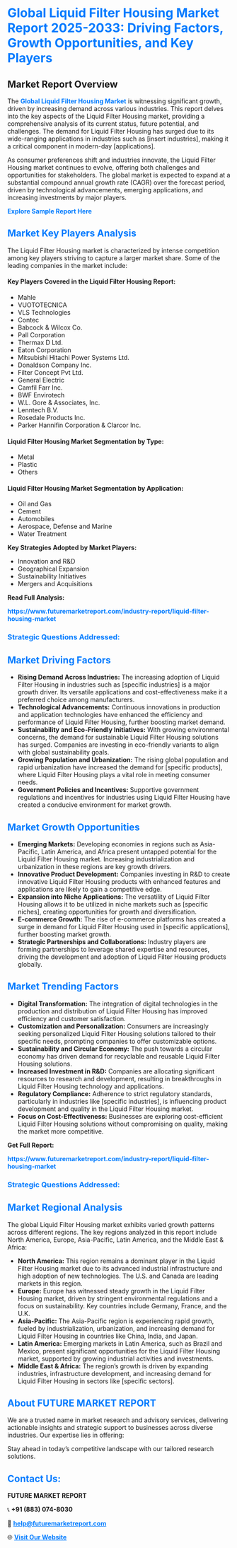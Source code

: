 <h1 style="color: #007BFF;">Global Liquid Filter Housing Market Report 2025-2033: Driving Factors, Growth Opportunities, and Key Players</h1>

<section id="overview">
<h2>Market Report Overview</h2>
<p>The <a href="https://www.futuremarketreport.com/industry-report/liquid-filter-housing-market" style="color: #007BFF; text-decoration: none;"><strong>Global Liquid Filter Housing Market</strong></a> is witnessing significant growth, driven by increasing demand across various industries. This report delves into the key aspects of the Liquid Filter Housing market, providing a comprehensive analysis of its current status, future potential, and challenges. The demand for Liquid Filter Housing has surged due to its wide-ranging applications in industries such as [insert industries], making it a critical component in modern-day [applications].</p>
<p>As consumer preferences shift and industries innovate, the Liquid Filter Housing market continues to evolve, offering both challenges and opportunities for stakeholders. The global market is expected to expand at a substantial compound annual growth rate (CAGR) over the forecast period, driven by technological advancements, emerging applications, and increasing investments by major players.</p>
</section>

<section id="overview">
<p><a href="https://www.futuremarketreport.com/request-sample/reportId=87513" style="color: #007BFF; text-decoration: none;"><strong>Explore Sample Report Here</strong></a></p>
</section>

<section id="key-players">
<h2 style="color: #007BFF;">Market Key Players Analysis</h2>
<p>The Liquid Filter Housing market is characterized by intense competition among key players striving to capture a larger market share. Some of the leading companies in the market include:</p>
<h4>Key Players Covered in the Liquid Filter Housing Report:</h4>
<ul><li>Mahle</li><li>VUOTOTECNICA</li><li>VLS Technologies</li><li>Contec</li><li>Babcock &amp; Wilcox Co.</li><li>Pall Corporation</li><li>Thermax D Ltd.</li><li>Eaton Corporation</li><li>Mitsubishi Hitachi Power Systems Ltd.</li><li>Donaldson Company Inc.</li><li>Filter Concept Pvt Ltd.</li><li>General Electric</li><li>Camfil Farr Inc.</li><li>BWF Envirotech</li><li>W.L. Gore &amp; Associates, Inc.</li><li>Lenntech B.V.</li><li>Rosedale Products Inc.</li><li>Parker Hannifin Corporation &amp; Clarcor Inc.</li></ul>
<h4>Liquid Filter Housing Market Segmentation by Type:</h4>
<ul><li>Metal</li><li>Plastic</li><li>Others</li></ul>

<h4>Liquid Filter Housing Market Segmentation by Application:</h4>
<ul><li>Oil and Gas</li><li>Cement</li><li>Automobiles</li><li>Aerospace, Defense and Marine</li><li>Water Treatment</li></ul>
<p><strong>Key Strategies Adopted by Market Players:</strong></p>
<ul>
<li>Innovation and R&D</li>
<li>Geographical Expansion</li>
<li>Sustainability Initiatives</li>
<li>Mergers and Acquisitions</li>
</ul>
</section>

<section>
<p><strong>Read Full Analysis: </strong></p><a href="https://www.futuremarketreport.com/industry-report/liquid-filter-housing-market" style="color: #007BFF; text-decoration: none;"><strong>https://www.futuremarketreport.com/industry-report/liquid-filter-housing-market</strong></a>
<h3 style="color: #007BFF;">Strategic Questions Addressed:</h3>
</section>

<section id="driving-factors">
<h2 style="color: #007BFF;">Market Driving Factors</h2>
<ul>
<li><strong>Rising Demand Across Industries:</strong> The increasing adoption of Liquid Filter Housing in industries such as [specific industries] is a major growth driver. Its versatile applications and cost-effectiveness make it a preferred choice among manufacturers.</li>
<li><strong>Technological Advancements:</strong> Continuous innovations in production and application technologies have enhanced the efficiency and performance of Liquid Filter Housing, further boosting market demand.</li>
<li><strong>Sustainability and Eco-Friendly Initiatives:</strong> With growing environmental concerns, the demand for sustainable Liquid Filter Housing solutions has surged. Companies are investing in eco-friendly variants to align with global sustainability goals.</li>
<li><strong>Growing Population and Urbanization:</strong> The rising global population and rapid urbanization have increased the demand for [specific products], where Liquid Filter Housing plays a vital role in meeting consumer needs.</li>
<li><strong>Government Policies and Incentives:</strong> Supportive government regulations and incentives for industries using Liquid Filter Housing have created a conducive environment for market growth.</li>
</ul>
</section>

<section id="growth-opportunities">
<h2 style="color: #007BFF;">Market Growth Opportunities</h2>
<ul>
<li><strong>Emerging Markets:</strong> Developing economies in regions such as Asia-Pacific, Latin America, and Africa present untapped potential for the Liquid Filter Housing market. Increasing industrialization and urbanization in these regions are key growth drivers.</li>
<li><strong>Innovative Product Development:</strong> Companies investing in R&D to create innovative Liquid Filter Housing products with enhanced features and applications are likely to gain a competitive edge.</li>
<li><strong>Expansion into Niche Applications:</strong> The versatility of Liquid Filter Housing allows it to be utilized in niche markets such as [specific niches], creating opportunities for growth and diversification.</li>
<li><strong>E-commerce Growth:</strong> The rise of e-commerce platforms has created a surge in demand for Liquid Filter Housing used in [specific applications], further boosting market growth.</li>
<li><strong>Strategic Partnerships and Collaborations:</strong> Industry players are forming partnerships to leverage shared expertise and resources, driving the development and adoption of Liquid Filter Housing products globally.</li>
</ul>
</section>

<section id="trending-factors">
<h2 style="color: #007BFF;">Market Trending Factors</h2>
<ul>
<li><strong>Digital Transformation:</strong> The integration of digital technologies in the production and distribution of Liquid Filter Housing has improved efficiency and customer satisfaction.</li>
<li><strong>Customization and Personalization:</strong> Consumers are increasingly seeking personalized Liquid Filter Housing solutions tailored to their specific needs, prompting companies to offer customizable options.</li>
<li><strong>Sustainability and Circular Economy:</strong> The push towards a circular economy has driven demand for recyclable and reusable Liquid Filter Housing solutions.</li>
<li><strong>Increased Investment in R&D:</strong> Companies are allocating significant resources to research and development, resulting in breakthroughs in Liquid Filter Housing technology and applications.</li>
<li><strong>Regulatory Compliance:</strong> Adherence to strict regulatory standards, particularly in industries like [specific industries], is influencing product development and quality in the Liquid Filter Housing market.</li>
<li><strong>Focus on Cost-Effectiveness:</strong> Businesses are exploring cost-efficient Liquid Filter Housing solutions without compromising on quality, making the market more competitive.</li>
</ul>
</section>

<section>
<p><strong>Get Full Report: </strong></p><a href="https://www.futuremarketreport.com/industry-report/liquid-filter-housing-market" style="color: #007BFF; text-decoration: none;"><strong>https://www.futuremarketreport.com/industry-report/liquid-filter-housing-market</strong></a>
<h3 style="color: #007BFF;">Strategic Questions Addressed:</h3>
</section>


<section id="regional-analysis">
<h2 style="color: #007BFF;">Market Regional Analysis</h2>
<p>The global Liquid Filter Housing market exhibits varied growth patterns across different regions. The key regions analyzed in this report include North America, Europe, Asia-Pacific, Latin America, and the Middle East & Africa:</p>
<ul>
<li><strong>North America:</strong> This region remains a dominant player in the Liquid Filter Housing market due to its advanced industrial infrastructure and high adoption of new technologies. The U.S. and Canada are leading markets in this region.</li>
<li><strong>Europe:</strong> Europe has witnessed steady growth in the Liquid Filter Housing market, driven by stringent environmental regulations and a focus on sustainability. Key countries include Germany, France, and the U.K.</li>
<li><strong>Asia-Pacific:</strong> The Asia-Pacific region is experiencing rapid growth, fueled by industrialization, urbanization, and increasing demand for Liquid Filter Housing in countries like China, India, and Japan.</li>
<li><strong>Latin America:</strong> Emerging markets in Latin America, such as Brazil and Mexico, present significant opportunities for the Liquid Filter Housing market, supported by growing industrial activities and investments.</li>
<li><strong>Middle East & Africa:</strong> The region’s growth is driven by expanding industries, infrastructure development, and increasing demand for Liquid Filter Housing in sectors like [specific sectors].</li>
</ul>
</section>

<footer>
<h2 style="color: #007BFF;">About FUTURE MARKET REPORT</h2>
<p>We are a trusted name in market research and advisory services, delivering actionable insights and strategic support to businesses across diverse industries. Our expertise lies in offering:</p>

<p>Stay ahead in today’s competitive landscape with our tailored research solutions.</p>

<h2 style="color: #007BFF;">Contact Us:</h2>
<p><strong>FUTURE MARKET REPORT</strong></p>
<p>📞 <strong>+91 (883) 074-8030</strong></p>
<p>📧 <strong><a href="mailto:help@futuremarketreport.com" style="color: #007BFF;">help@futuremarketreport.com</a></strong></p>
<p>🌐 <strong><a href="https://www.futuremarketreport.com/" style="color: #007BFF;">Visit Our Website</a></strong></p>
</footer>